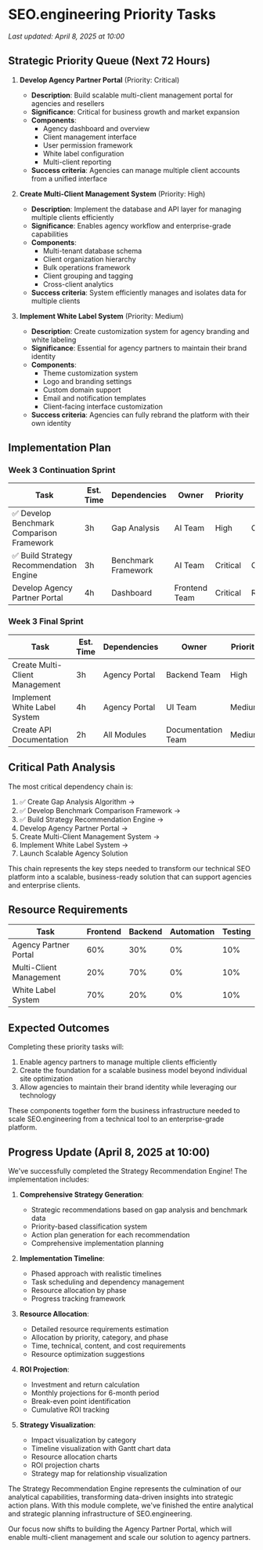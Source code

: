 # SEO.engineering Priority Tasks

*Last updated: April 8, 2025 at 10:00*

## Strategic Priority Queue (Next 72 Hours)

1. **Develop Agency Partner Portal** (Priority: Critical)
   - **Description**: Build scalable multi-client management portal for agencies and resellers
   - **Significance**: Critical for business growth and market expansion
   - **Components**:
     - Agency dashboard and overview
     - Client management interface
     - User permission framework
     - White label configuration
     - Multi-client reporting
   - **Success criteria**: Agencies can manage multiple client accounts from a unified interface

2. **Create Multi-Client Management System** (Priority: High)
   - **Description**: Implement the database and API layer for managing multiple clients efficiently
   - **Significance**: Enables agency workflow and enterprise-grade capabilities
   - **Components**:
     - Multi-tenant database schema
     - Client organization hierarchy
     - Bulk operations framework
     - Client grouping and tagging
     - Cross-client analytics
   - **Success criteria**: System efficiently manages and isolates data for multiple clients

3. **Implement White Label System** (Priority: Medium)
   - **Description**: Create customization system for agency branding and white labeling
   - **Significance**: Essential for agency partners to maintain their brand identity
   - **Components**:
     - Theme customization system
     - Logo and branding settings
     - Custom domain support
     - Email and notification templates
     - Client-facing interface customization
   - **Success criteria**: Agencies can fully rebrand the platform with their own identity

## Implementation Plan

### Week 3 Continuation Sprint
| Task | Est. Time | Dependencies | Owner | Priority | Status |
|------|-----------|--------------|-------|----------|--------|
| ✅ Develop Benchmark Comparison Framework | 3h | Gap Analysis | AI Team | High | Completed |
| ✅ Build Strategy Recommendation Engine | 3h | Benchmark Framework | AI Team | Critical | Completed |
| Develop Agency Partner Portal | 4h | Dashboard | Frontend Team | Critical | Ready |

### Week 3 Final Sprint
| Task | Est. Time | Dependencies | Owner | Priority |
|------|-----------|--------------|-------|----------|
| Create Multi-Client Management | 3h | Agency Portal | Backend Team | High |
| Implement White Label System | 4h | Agency Portal | UI Team | Medium |
| Create API Documentation | 2h | All Modules | Documentation Team | Medium |

## Critical Path Analysis

The most critical dependency chain is:
1. ✅ Create Gap Analysis Algorithm → 
2. ✅ Develop Benchmark Comparison Framework →
3. ✅ Build Strategy Recommendation Engine →
4. Develop Agency Partner Portal →
5. Create Multi-Client Management System →
6. Implement White Label System →
7. Launch Scalable Agency Solution

This chain represents the key steps needed to transform our technical SEO platform into a scalable, business-ready solution that can support agencies and enterprise clients.

## Resource Requirements

| Task | Frontend | Backend | Automation | Testing |
|------|----------|---------|------------|---------|
| Agency Partner Portal | 60% | 30% | 0% | 10% |
| Multi-Client Management | 20% | 70% | 0% | 10% |
| White Label System | 70% | 20% | 0% | 10% |

## Expected Outcomes

Completing these priority tasks will:

1. Enable agency partners to manage multiple clients efficiently
2. Create the foundation for a scalable business model beyond individual site optimization
3. Allow agencies to maintain their brand identity while leveraging our technology

These components together form the business infrastructure needed to scale SEO.engineering from a technical tool to an enterprise-grade platform.

## Progress Update (April 8, 2025 at 10:00)

We've successfully completed the Strategy Recommendation Engine! The implementation includes:

1. **Comprehensive Strategy Generation**:
   - Strategic recommendations based on gap analysis and benchmark data
   - Priority-based classification system
   - Action plan generation for each recommendation
   - Comprehensive implementation planning

2. **Implementation Timeline**:
   - Phased approach with realistic timelines
   - Task scheduling and dependency management
   - Resource allocation by phase
   - Progress tracking framework

3. **Resource Allocation**:
   - Detailed resource requirements estimation
   - Allocation by priority, category, and phase
   - Time, technical, content, and cost requirements
   - Resource optimization suggestions

4. **ROI Projection**:
   - Investment and return calculation
   - Monthly projections for 6-month period
   - Break-even point identification
   - Cumulative ROI tracking

5. **Strategy Visualization**:
   - Impact visualization by category
   - Timeline visualization with Gantt chart data
   - Resource allocation charts
   - ROI projection charts
   - Strategy map for relationship visualization

The Strategy Recommendation Engine represents the culmination of our analytical capabilities, transforming data-driven insights into strategic action plans. With this module complete, we've finished the entire analytical and strategic planning infrastructure of SEO.engineering.

Our focus now shifts to building the Agency Partner Portal, which will enable multi-client management and scale our solution to agency partners.
